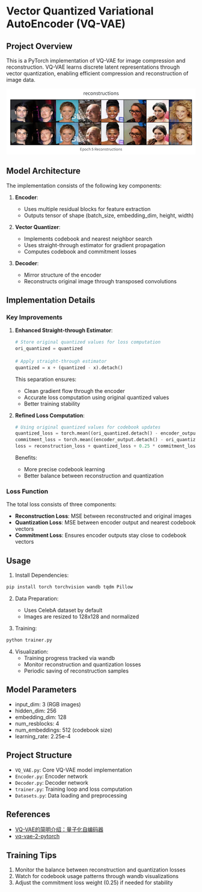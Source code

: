 # Vector Quantized Variational AutoEncoder (VQ-VAE)

## Project Overview

This is a PyTorch implementation of VQ-VAE for image compression and reconstruction. VQ-VAE learns discrete latent representations through vector quantization, enabling efficient compression and reconstruction of image data.

![Reconstruction Example](fig/image.png)

## Model Architecture

The implementation consists of the following key components:

1. **Encoder**: 
   - Uses multiple residual blocks for feature extraction
   - Outputs tensor of shape (batch_size, embedding_dim, height, width)

2. **Vector Quantizer**:
   - Implements codebook and nearest neighbor search
   - Uses straight-through estimator for gradient propagation
   - Computes codebook and commitment losses

3. **Decoder**:
   - Mirror structure of the encoder
   - Reconstructs original image through transposed convolutions

## Implementation Details

### Key Improvements

1. **Enhanced Straight-through Estimator**:
   ```python
   # Store original quantized values for loss computation
   ori_quantized = quantized
   
   # Apply straight-through estimator
   quantized = x + (quantized - x).detach()
   ```
   This separation ensures:
   - Clean gradient flow through the encoder
   - Accurate loss computation using original quantized values
   - Better training stability

2. **Refined Loss Computation**:
   ```python
   # Using original quantized values for codebook updates
   quantized_loss = torch.mean((ori_quantized.detach() - encoder_output) ** 2)
   commitment_loss = torch.mean((encoder_output.detach() - ori_quantized) ** 2)
   loss = reconstruction_loss + quantized_loss + 0.25 * commitment_loss
   ```
   Benefits:
   - More precise codebook learning
   - Better balance between reconstruction and quantization

### Loss Function

The total loss consists of three components:
- **Reconstruction Loss**: MSE between reconstructed and original images
- **Quantization Loss**: MSE between encoder output and nearest codebook vectors
- **Commitment Loss**: Ensures encoder outputs stay close to codebook vectors

## Usage

1. Install Dependencies:
```bash
pip install torch torchvision wandb tqdm Pillow
```

2. Data Preparation:
   - Uses CelebA dataset by default
   - Images are resized to 128x128 and normalized

3. Training:
```bash
python trainer.py
```

4. Visualization:
   - Training progress tracked via wandb
   - Monitor reconstruction and quantization losses
   - Periodic saving of reconstruction samples

## Model Parameters

- input_dim: 3 (RGB images)
- hidden_dim: 256
- embedding_dim: 128
- num_resblocks: 4
- num_embeddings: 512 (codebook size)
- learning_rate: 2.25e-4

## Project Structure

- `VQ_VAE.py`: Core VQ-VAE model implementation
- `Encoder.py`: Encoder network
- `Decoder.py`: Decoder network
- `trainer.py`: Training loop and loss computation
- `Datasets.py`: Data loading and preprocessing

## References

- [VQ-VAE的简明介绍：量子化自编码器](https://spaces.ac.cn/archives/6760)
- [vq-vae-2-pytorch](https://github.com/rosinality/vq-vae-2-pytorch)

## Training Tips

1. Monitor the balance between reconstruction and quantization losses
2. Watch for codebook usage patterns through wandb visualizations
3. Adjust the commitment loss weight (0.25) if needed for stability